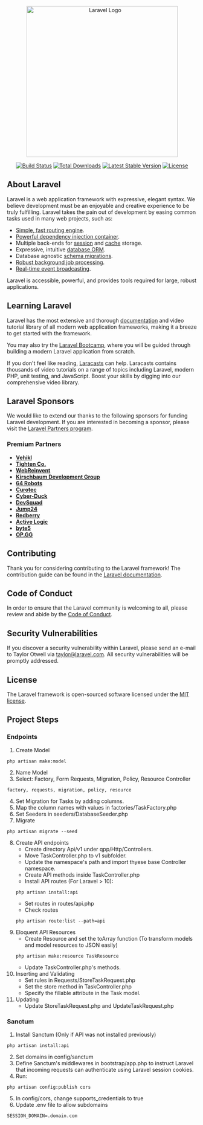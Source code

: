 <p align="center"><a href="https://laravel.com" target="_blank"><img src="https://raw.githubusercontent.com/laravel/art/master/logo-lockup/5%20SVG/2%20CMYK/1%20Full%20Color/laravel-logolockup-cmyk-red.svg" width="400" alt="Laravel Logo"></a></p>

<p align="center">
<a href="https://github.com/laravel/framework/actions"><img src="https://github.com/laravel/framework/workflows/tests/badge.svg" alt="Build Status"></a>
<a href="https://packagist.org/packages/laravel/framework"><img src="https://img.shields.io/packagist/dt/laravel/framework" alt="Total Downloads"></a>
<a href="https://packagist.org/packages/laravel/framework"><img src="https://img.shields.io/packagist/v/laravel/framework" alt="Latest Stable Version"></a>
<a href="https://packagist.org/packages/laravel/framework"><img src="https://img.shields.io/packagist/l/laravel/framework" alt="License"></a>
</p>

## About Laravel

Laravel is a web application framework with expressive, elegant syntax. We believe development must be an enjoyable and creative experience to be truly fulfilling. Laravel takes the pain out of development by easing common tasks used in many web projects, such as:

- [Simple, fast routing engine](https://laravel.com/docs/routing).
- [Powerful dependency injection container](https://laravel.com/docs/container).
- Multiple back-ends for [session](https://laravel.com/docs/session) and [cache](https://laravel.com/docs/cache) storage.
- Expressive, intuitive [database ORM](https://laravel.com/docs/eloquent).
- Database agnostic [schema migrations](https://laravel.com/docs/migrations).
- [Robust background job processing](https://laravel.com/docs/queues).
- [Real-time event broadcasting](https://laravel.com/docs/broadcasting).

Laravel is accessible, powerful, and provides tools required for large, robust applications.

## Learning Laravel

Laravel has the most extensive and thorough [documentation](https://laravel.com/docs) and video tutorial library of all modern web application frameworks, making it a breeze to get started with the framework.

You may also try the [Laravel Bootcamp](https://bootcamp.laravel.com), where you will be guided through building a modern Laravel application from scratch.

If you don't feel like reading, [Laracasts](https://laracasts.com) can help. Laracasts contains thousands of video tutorials on a range of topics including Laravel, modern PHP, unit testing, and JavaScript. Boost your skills by digging into our comprehensive video library.

## Laravel Sponsors

We would like to extend our thanks to the following sponsors for funding Laravel development. If you are interested in becoming a sponsor, please visit the [Laravel Partners program](https://partners.laravel.com).

### Premium Partners

- **[Vehikl](https://vehikl.com/)**
- **[Tighten Co.](https://tighten.co)**
- **[WebReinvent](https://webreinvent.com/)**
- **[Kirschbaum Development Group](https://kirschbaumdevelopment.com)**
- **[64 Robots](https://64robots.com)**
- **[Curotec](https://www.curotec.com/services/technologies/laravel/)**
- **[Cyber-Duck](https://cyber-duck.co.uk)**
- **[DevSquad](https://devsquad.com/hire-laravel-developers)**
- **[Jump24](https://jump24.co.uk)**
- **[Redberry](https://redberry.international/laravel/)**
- **[Active Logic](https://activelogic.com)**
- **[byte5](https://byte5.de)**
- **[OP.GG](https://op.gg)**

## Contributing

Thank you for considering contributing to the Laravel framework! The contribution guide can be found in the [Laravel documentation](https://laravel.com/docs/contributions).

## Code of Conduct

In order to ensure that the Laravel community is welcoming to all, please review and abide by the [Code of Conduct](https://laravel.com/docs/contributions#code-of-conduct).

## Security Vulnerabilities

If you discover a security vulnerability within Laravel, please send an e-mail to Taylor Otwell via [taylor@laravel.com](mailto:taylor@laravel.com). All security vulnerabilities will be promptly addressed.

## License

The Laravel framework is open-sourced software licensed under the [MIT license](https://opensource.org/licenses/MIT).


## Project Steps

### Endpoints

1. Create Model
```
php artisan make:model
```
2. Name Model
3. Select: Factory, Form Requests, Migration, Policy, Resource Controller
```
factory, requests, migration, policy, resource
```
4. Set Migration for Tasks by adding columns.
5. Map the column names with values in factories/TaskFactory.php
6. Set Seeders in seeders/DatabaseSeeder.php
7. Migrate
```
php artisan migrate --seed
```
8. Create API endpoints
    - Create directory Api/v1 under qpp/Http/Controllers.
    - Move TaskController.php to v1 subfolder.
    - Update the namespace's path and import thyese base Controller namespace.
    - Create API methods inside TaskController.php
    - Install API routes (For Laravel > 10):
    ```
    php artisan install:api
    ```
    - Set routes in routes/api.php
    - Check routes
    ```
    php artisan route:list --path=api
    ```
9. Eloquent API Resources
    - Create Resource and set the toArray function (To transform models and model resources to JSON easily)
    ```
    php artisan make:resource TaskResource
    ```
    - Update TaskController.php's methods.
10. Inserting and Validating
    - Set rules in Requests/StoreTaskRequest.php
    - Set the store method in TaskController.php
    - Specify the fillable attribute in the Task model.
11. Updating
    - Update StoreTaskRequest.php and UpdateTaskRequest.php


### Sanctum
1. Install Sanctum (Only if API was not installed previously)
```
php artisan install:api
```
2. Set domains in config/sanctum
3. Define Sanctum's middlewares in bootstrap/app.php to instruct Laravel that incoming requests can authenticate using Laravel session cookies.
4. Run:
```
php artisan config:publish cors
```
5. In config/cors, change supports_credentials to true
6. Update .env file to allow subdomains
```
SESSION_DOMAIN=.domain.com
```